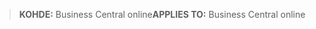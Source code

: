 > <span data-ttu-id="2670f-101">**KOHDE:** Business Central online</span><span class="sxs-lookup"><span data-stu-id="2670f-101">**APPLIES TO:** Business Central online</span></span>